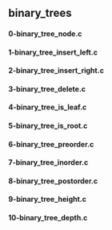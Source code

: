 ## binary_trees
#### 0-binary_tree_node.c
#### 1-binary_tree_insert_left.c
#### 2-binary_tree_insert_right.c
#### 3-binary_tree_delete.c
#### 4-binary_tree_is_leaf.c
#### 5-binary_tree_is_root.c
#### 6-binary_tree_preorder.c
#### 7-binary_tree_inorder.c
#### 8-binary_tree_postorder.c
#### 9-binary_tree_height.c
#### 10-binary_tree_depth.c
